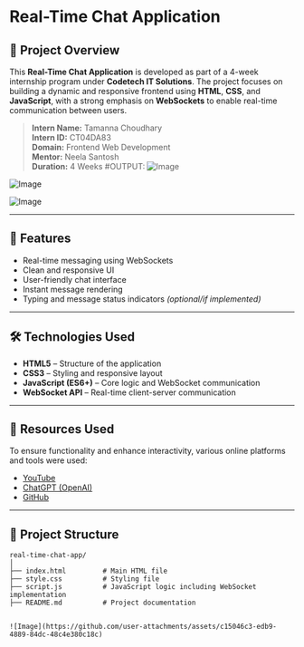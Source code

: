 # Real-Time Chat Application

## 📌 Project Overview

This **Real-Time Chat Application** is developed as part of a 4-week internship program under **Codetech IT Solutions**. The project focuses on building a dynamic and responsive frontend using **HTML**, **CSS**, and **JavaScript**, with a strong emphasis on **WebSockets** to enable real-time communication between users.

> **Intern Name:** Tamanna Choudhary  
> **Intern ID:** CT04DA83  
> **Domain:** Frontend Web Development  
> **Mentor:** Neela Santosh  
> **Duration:** 4 Weeks
> #OUTPUT:
> ![Image](https://github.com/user-attachments/assets/efb7ad78-71dc-460d-a7b1-a201813293c8)

![Image](https://github.com/user-attachments/assets/20348bec-a482-4bce-bb19-ea8b1d46bfbf)

![Image](https://github.com/user-attachments/assets/c15046c3-edb9-4889-84dc-48c4e380c18c)


---

## 🚀 Features

- Real-time messaging using WebSockets  
- Clean and responsive UI  
- User-friendly chat interface  
- Instant message rendering  
- Typing and message status indicators *(optional/if implemented)*

---

## 🛠️ Technologies Used

- **HTML5** – Structure of the application  
- **CSS3** – Styling and responsive layout  
- **JavaScript (ES6+)** – Core logic and WebSocket communication  
- **WebSocket API** – Real-time client-server communication  

---

## 🔗 Resources Used

To ensure functionality and enhance interactivity, various online platforms and tools were used:

- [YouTube](https://www.youtube.com)
- [ChatGPT (OpenAI)](https://chat.openai.com)
- [GitHub](https://github.com)

---

## 📁 Project Structure

```plaintext
real-time-chat-app/
│
├── index.html         # Main HTML file
├── style.css          # Styling file
├── script.js          # JavaScript logic including WebSocket implementation
├── README.md          # Project documentation


![Image](https://github.com/user-attachments/assets/c15046c3-edb9-4889-84dc-48c4e380c18c)
